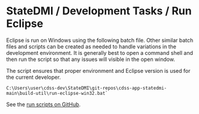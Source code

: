 # StateDMI / Development Tasks / Run Eclipse #

Eclipse is run on Windows using the following batch file.
Other similar batch files and scripts can be created as needed to handle variations
in the development environment.
It is generally best to open a command shell and then run the script so that any issues will visible in the open window.

The script ensures that proper environment and Eclipse version is used for the current developer.

```
C:\Users\user\cdss-dev\StateDMI\git-repos\cdss-app-statedmi-main\build-util\run-eclipse-win32.bat`
```

See the [run scripts on GitHub](https://github.com/OpenCDSS/cdss-app-statedmi-main/tree/master/build-util).
